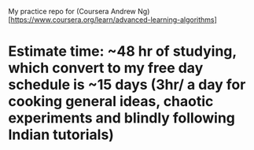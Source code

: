 My practice repo for
(Coursera Andrew Ng)[https://www.coursera.org/learn/advanced-learning-algorithms]

# Estimate time: ~48 hr of studying, which convert to my free day schedule is ~15 days (3hr/ a day for cooking general ideas, chaotic experiments and blindly following Indian tutorials)

